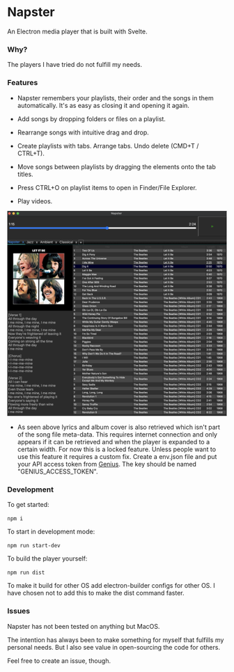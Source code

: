 # Napster

An Electron media player that is built with Svelte.

### Why?

The players I have tried do not fulfill my needs. 

### Features

* Napster remembers your playlists, their order and the songs in them automatically. It's as easy as closing it and opening it again. 

* Add songs by dropping folders or files on a playlist.

* Rearrange songs with intuitive drag and drop. 

* Create playlists with tabs. Arrange tabs. Undo delete (CMD+T / CTRL+T). 

* Move songs between playlists by dragging the elements onto the tab titles. 

* Press CTRL+O on playlist items to open in Finder/File Explorer. 

* Play videos.

![Napster Screenshot](./dev/Screenshot.png)

* As seen above lyrics and album cover is also retrieved which isn't part of the song file meta-data. This requires internet connection and only appears if it can be retrieved and when the player is expanded to a certain width. For now this is a locked feature. Unless people want to use this feature it requires a custom fix. Create a env.json file and put your API access token from [Genius](https://docs.genius.com/). The key should be named "GENIUS_ACCESS_TOKEN".

### Development

To get started: 

`npm i `

To start in development mode:

`npm run start-dev`

To build the player yourself:

`npm run dist`

To make it build for other OS add electron-builder configs for other OS. I have chosen not to add this to make the dist command faster. 

### Issues

Napster has not been tested on anything but MacOS. 

The intention has always been to make something for myself that fulfills my personal needs. But I also see value in open-sourcing the code for others.

Feel free to create an issue, though.
